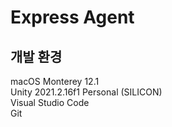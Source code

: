 # Express Agent

## 개발 환경
macOS Monterey 12.1   
Unity 2021.2.16f1 Personal (SILICON)   
Visual Studio Code   
Git